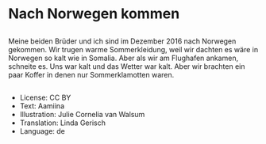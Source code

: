 # Nach Norwegen kommen

##
Meine beiden Brüder und ich sind im Dezember 2016 nach Norwegen gekommen. Wir trugen warme Sommerkleidung, weil wir dachten es wäre in Norwegen so kalt wie in Somalia. Aber als wir am Flughafen ankamen, schneite es. Uns war kalt und das Wetter war kalt. Aber wir brachten ein paar Koffer in denen nur Sommerklamotten waren.

##

##

##

##

##

##

##

##
* License: CC BY
* Text: Aamiina
* Illustration: Julie Cornelia van Walsum
* Translation: Linda Gerisch
* Language: de
